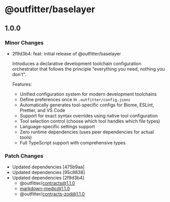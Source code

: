 # @outfitter/baselayer

## 1.0.0

### Minor Changes

- 2f9d3b4: feat: initial release of @outfitter/baselayer

  Introduces a declarative development toolchain configuration orchestrator that follows the principle "everything you need, nothing you don't".

  Features:

  - Unified configuration system for modern development toolchains
  - Define preferences once in `.outfitter/config.jsonc`
  - Automatically generates tool-specific configs for Biome, ESLint, Prettier, and VS Code
  - Support for exact syntax overrides using native tool configuration
  - Tool selection control (choose which tool handles which file types)
  - Language-specific settings support
  - Zero runtime dependencies (uses peer dependencies for actual tools)
  - Full TypeScript support with comprehensive types

### Patch Changes

- Updated dependencies [475b9aa]
- Updated dependencies [95c8838]
- Updated dependencies [2f9d3b4]
  - @outfitter/contracts@1.1.0
  - markdown-medic@1.1.0
  - @outfitter/contracts-zod@1.1.0
